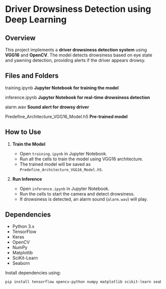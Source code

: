 # Driver Drowsiness Detection using Deep Learning

## Overview
This project implements a **driver drowsiness detection system** using **VGG16** and **OpenCV**. The model detects drowsiness based on eye state and yawning detection, providing alerts if the driver appears drowsy.

## Files and Folders

training.ipynb **Jupyter Notebook for training the model**

inference.ipynb **Jupyter Notebook for real-time drowsiness detection**

alarm.wav **Sound alert for drowsy driver**

Predefine_Architecture_VGG16_Model.h5 **Pre-trained model** 



## How to Use
1. **Train the Model**
   - Open `training.ipynb` in Jupyter Notebook.
   - Run all the cells to train the model using VGG16 architecture.
   - The trained model will be saved as `Predefine_Architecture_VGG16_Model.h5`.

2. **Run Inference**
   - Open `inference.ipynb` in Jupyter Notebook.
   - Run the cells to start the camera and detect drowsiness.
   - If drowsiness is detected, an alarm sound (`alarm.wav`) will play.

## Dependencies
- Python 3.x
- TensorFlow
- Keras
- OpenCV
- NumPy
- Matplotlib
- SciKit-Learn
- Seaborn

Install dependencies using:
```sh
pip install tensorflow opencv-python numpy matplotlib scikit-learn seaborn
